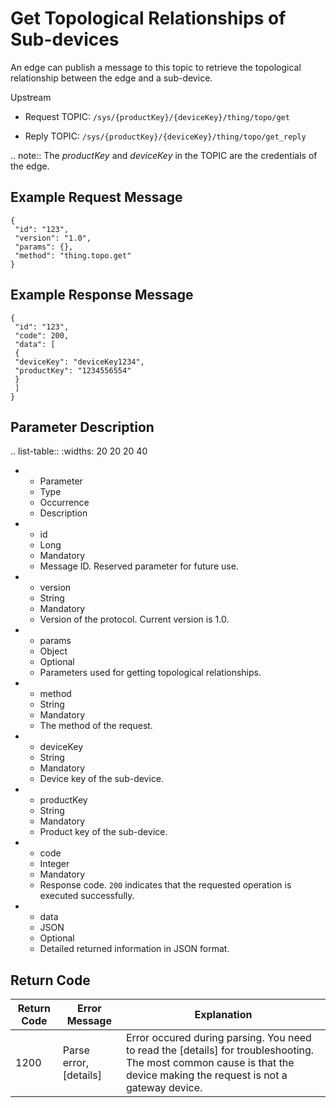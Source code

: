 # Get Topological Relationships of Sub-devices

An edge can publish a message to this topic to retrieve the topological relationship between the edge and a sub-device.

Upstream

- Request TOPIC: `/sys/{productKey}/{deviceKey}/thing/topo/get`

- Reply TOPIC: `/sys/{productKey}/{deviceKey}/thing/topo/get_reply`

.. note:: The *productKey* and *deviceKey* in the TOPIC are the credentials of the edge.

## Example Request Message

```
{
 "id": "123",
 "version": "1.0",
 "params": {},
 "method": "thing.topo.get"
}

```

## Example Response Message

```
{
 "id": "123",
 "code": 200,
 "data": [
 {
 "deviceKey": "deviceKey1234",
 "productKey": "1234556554"
 }
 ]
}

```

## Parameter Description

.. list-table::
   :widths: 20 20 20 40

   * - Parameter
     - Type
     - Occurrence
     - Description
   * - id
     - Long
     - Mandatory
     - Message ID. Reserved parameter for future use.
   * - version
     - String
     - Mandatory
     - Version of the protocol. Current version is 1.0.
   * - params
     - Object
     - Optional
     - Parameters used for getting topological relationships.
   * - method
     - String
     - Mandatory
     - The method of the request.
   * - deviceKey
     - String
     - Mandatory
     - Device key of the sub-device.
   * - productKey
     - String
     - Mandatory
     - Product key of the sub-device.
   * - code
     - Integer
     - Mandatory
     - Response code. `200` indicates that the requested operation is executed successfully.
   * - data
     - JSON
     - Optional
     - Detailed returned information in JSON format.

## Return Code

| Return Code | Error Message | Explanation|
|---------|---------|---------|
| 1200 | Parse error, \[details\] | Error occured during parsing. You need to read the \[details\] for troubleshooting. The most common cause is that the device making the request is not a gateway device. |

<!--end-->
